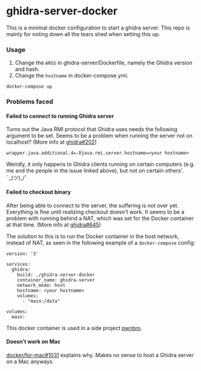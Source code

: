 # ghidra-server-docker


This is a minimal docker configuration to start a ghidra server. This repo is mainly for noting down all the tears shed when setting this up.

### Usage
1. Change the `ARGS` in ghidra-server/Dockerfile, namely the Ghidra version and hash.
2. Change the `hostname` in docker-compose.yml.

```
docker-compose up
```

### Problems faced
#### Failed to connect to running Ghidra server
Turns out the Java RMI protocol that Ghidra uses needs the following argument to be set. Seems to be a problem when running the server not on localhost? (More info at [ghidra#202](https://github.com/NationalSecurityAgency/ghidra/issues/202#issuecomment-475377958))

```
wrapper.java.additional.4=-Djava.rmi.server.hostname=<your hostname>
```

Weirdly, it only happens to Ghidra clients running on certain computers (e.g. me and the people in the issue linked above), but not on certain others'. ¯\_(ツ)_/¯

#### Failed to checkout binary
After being able to connect to the server, the suffering is not over yet. Everything is fine until realizing checkout doesn't work. It seems to be a problem with running behind a NAT, which was set for the Docker container at that time. (More info at [ghidra#645](https://github.com/NationalSecurityAgency/ghidra/issues/645))

The solution to this is to run the Docker container in the host network, instead of NAT, as seen in the following example of a `docker-compose` config:

```
version: '3'

services:
  ghidra:
    build: ./ghidra-server-docker
    container_name: ghidra-server
    network_mode: host
    hostname: <your hostname>
    volumes:
      - "main:/data"

volumes:
  main:
```

This docker container is used in a side project [pwnbro](https://github.com/Enigmatrix/pwnbro).

#### Doesn't work on Mac
[docker/for-mac#1031](https://github.com/docker/for-mac/issues/1031) explains why. Makes no sense to host a Ghidra server on a Mac anyways.
